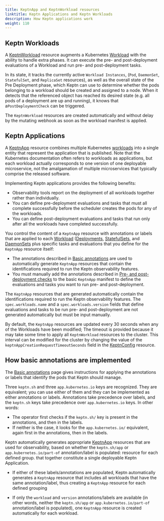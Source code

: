 ```yaml
---
title: KeptnApp and KeptnWorkload resources
linktitle: Keptn Applications and Keptn Workloads
description: How Keptn applications work
weight: 110
---
```


## Keptn Workloads

A
[KeptnWorkload](../../reference/api-reference/lifecycle/v1alpha3/_index.md#keptnworkload)
resource augments a Kubernetes
[Workload](https://kubernetes.io/docs/concepts/workloads/)
with the ability to handle extra phases.
It can execute the pre- and post-deployment evaluations of a Workload
and run pre- and post-deployment tasks.

In its state, it tracks the currently active `Workload Instances`,
(`Pod`, `DaemonSet`, `StatefulSet`, and `ReplicaSet` resources),
as well as the overall state of the Pre Deployment phase,
which Keptn can use to determine
whether the pods belonging to a workload
should be created and assigned to a node.
When it detects that the referenced object has reached its desired state
(e.g. all pods of a deployment are up and running),
it knows that a`PostDeploymentCheck` can be triggered.

The `KeptnWorkload` resources are created automatically
and without delay by the mutating webhook
as soon as the workload manifest is applied.

## Keptn Applications

A [KeptnApp](../../reference/crd-reference/app.md)
resource combines multiple Kubernetes
[workloads](https://kubernetes.io/docs/concepts/workloads/)
into a single entity
that represent the application that is published.
Note that the Kubernetes documentation
often refers to workloads as applications,
but each workload actually corresponds to one version
of one deployable microservice,
not the amalgamation of multiple microservices
that typically comprise the released software.

Implementing Keptn applications provides the following benefits:

* Observability tools report on the deployment
  of all workloads together rather than individually.
* You can define pre-deployment evaluations and tasks
  that must all complete successfully
  before the scheduler creates the pods for any of the workloads.
* You can define post-deployment evaluations and tasks
  that run only after all the workloads have completed successfully.

You control the content of a `KeptnApp` resource
with annotations or labels that are applied to each
[Workload](https://kubernetes.io/docs/concepts/workloads/)
([Deployments](https://kubernetes.io/docs/concepts/workloads/controllers/deployment/),
[StatefulSets](https://kubernetes.io/docs/concepts/workloads/controllers/statefulset/),
and
[DaemonSets](https://kubernetes.io/docs/concepts/workloads/controllers/daemonset/)
plus specific tasks and evaluations that you define
for the `KeptnApp` resource itself:

* The annotations described in
  [Basic annotations](../../guides/integrate.md#basic-annotations)
  are used to automatically generate `KeptnApp` resources
  that contain the identifications required
  to run the Keptn observability features.
* You must manually add the annotations described in
  [Pre- and post-deployment checks](../../guides/integrate.md#pre--and-post-deployment-checks)
  to the basic `KeptnApp` manifest to define
  the evaluations and tasks you want to run pre- and post-deployment.

The `KeptnApp` resources that are generated automatically
contain the identifications required to run the Keptn observability features.
The `spec.workloads.name` and a `spec.workloads.version` fields
that define evaluations and tasks to be run
pre- and post-deployment are not generated automatically
but must be input manually.

By default, the `KeptnApp` resources are updated every 30 seconds
when any of the Workloads have been modified;
The timeout is provided because it may take some time
to apply all `KeptnWorkload` resources to the cluster.
This interval can be modified for the cluster by changing the value
of the `keptnAppCreationRequestTimeoutSeconds` field in the
[KeptnConfig](../../reference/crd-reference/config.md)
resource.

## How basic annotations are implemented

The [Basic annotations](../../guides/integrate.md#basic-annotations)
page gives instructions for applying the annotations or labels
that identify the pods that Keptn should manage.

Three `keptn.sh` and three `app.kubernetes.io` keys are recognized.
They are equivalent; you can use either of them
and they can be implemented as either annotations or labels.
Annotations take precedence over labels,
and the `keptn.sh` keys take precedence over `app.kubernetes.io` keys.
In other words:

* The operator first checks if the `keptn.sh/` key is present
  in the annotations, and then in the labels.
* If neither is the case, it looks for the `app.kubernetes.io/` equivalent,
  again first in the annotations, then in the labels.

Keptn automatically generates appropriate
[KeptnApp](../../reference/crd-reference/app.md)
resources that are used for observability,
based on whether the `keptn.sh/app` or `app.kubernetes.io/part-of`
annotation/label is populated:
resource for each defined group.
that together constitute a single deployable Keptn Application.

* If either of these labels/annotations are populated,
  Keptn automatically generates a `KeptnApp` resource
  that includes all workloads that have the same annotation/label,
  thus creating a `KeptnApp` resource for each defined grouping

* If only the `workload` and `version` annotations/labels are available
  (in other words, neither the `keptn.sh/app`
  or `app.kubernetes.io/part-of` annotation/label is populated),
  one `KeptnApp` resource is created automatically for each workload.
